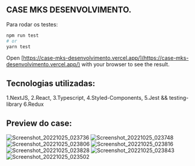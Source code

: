 ## CASE MKS DESENVOLVIMENTO.

Para rodar os testes:

```bash
npm run test
# or
yarn test
```

Open [https://case-mks-desenvolvimento.vercel.app/](https://case-mks-desenvolvimento.vercel.app/) with your browser to see the result.



## Tecnologias utilizadas:

1.NextJS,
2.React,
3.Typescript,
4.Styled-Components,
5.Jest && testing-library 
6.Redux


## Preview do case:


![Screenshot_20221025_023736](https://user-images.githubusercontent.com/101877712/197904932-7997e390-6ec0-47b1-85aa-ba345cf81d3f.png)
![Screenshot_20221025_023748](https://user-images.githubusercontent.com/101877712/197904938-be49e05e-ea0e-4e06-a9ad-62d3cda04ce6.png)
![Screenshot_20221025_023806](https://user-images.githubusercontent.com/101877712/197904941-683f4e59-9bae-40d8-9ff6-6d01f0719529.png)
![Screenshot_20221025_023816](https://user-images.githubusercontent.com/101877712/197904946-198b93dc-790f-4259-9ed4-0dac0bdec3f2.png)
![Screenshot_20221025_023828](https://user-images.githubusercontent.com/101877712/197904952-7dc43b6a-6a40-4885-ba71-3f062e51f92a.png)
![Screenshot_20221025_023843](https://user-images.githubusercontent.com/101877712/197904954-9f6db7a5-6ec9-4e9d-9d77-f91c15ecb5a6.png)
![Screenshot_20221025_023502](https://user-images.githubusercontent.com/101877712/197904977-bb5fa4fb-312f-4113-b4cc-3ff573d7be50.png)
